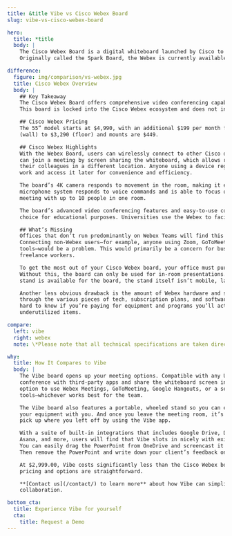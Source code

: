 ```yaml
---
title: &title Vibe vs Cisco Webex Board
slug: vibe-vs-cisco-webex-board

hero:
  title: *title
  body: |
    The Cisco Webex Board is a digital whiteboard launched by Cisco to meet the collaboration needs of businesses.
    Originally called the Spark Board, the Webex is currently available in 55”, 70”, and 85” screens.

difference:
  figure: img/comparison/vs-webex.jpg
  title: Cisco Webex Overview
  body: |
    ## Key Takeaway
    The Cisco Webex Board offers comprehensive video conferencing capabilities at a correspondingly high price point.
    This board is locked into the Cisco Webex ecosystem and does not integrate with other video conferencing software.

    ## Cisco Webex Pricing
    The 55” model starts at $4,990, with an additional $199 per month for cloud service. Stands range from $1,590
    (wall) to $3,290 (floor) and mounts are $449.

    ## Cisco Webex Highlights
    With the Webex Board, users can wirelessly connect to other Cisco devices using the Webex Teams app. Team members
    can join a meeting by screen sharing the whiteboard, which allows remote workers to annotate on the same canvas as
    their colleagues in a different location. Anyone using a device registered in the Cisco Webex cloud can save their
    work and access it later for convenience and efficiency.

    The board’s 4K camera responds to movement in the room, making it easy to open a video conference. The multi-point
    microphone system responds to voice commands and is able to focus on and amplify the speaker’s voice in a team
    meeting with up to 10 people in one room.

    The board’s advanced video conferencing features and easy-to-use collaborative tools make the Cisco Webex a good
    choice for educational purposes. Universities use the Webex to facilitate both in-classroom and online learning.

    ## What’s Missing
    Offices that don’t run predominantly on Webex Teams will find this subscription requirement to be a challenge.
    Connecting non-Webex users—for example, anyone using Zoom, GoToMeeting, or other popular online video conferencing
    tools—would be a problem. This would primarily be a concern for businesses with a large contingency of remote or
    freelance workers.

    To get the most out of your Cisco Webex board, your office must purchase monthly or yearly Webex subscriptions.
    Without this, the board can only be used for in-room presentations. It’s also worth noting that although a floor
    stand is available for the board, the stand itself isn’t mobile, largely confining the board to one location.

    Another less obvious drawback is the amount of Webex hardware and software combinations that exist. Sorting
    through the various pieces of tech, subscription plans, and software programs is a confusing process, and it’s
    hard to know if you’re paying for equipment and programs you’ll actually use or if you’ll be overpaying for
    underutilized items.

compare:
  left: vibe
  right: webex
  note: \*Please note that all technical specifications are taken directly from Cisco Webex.

why:
  title: How It Compares to Vibe
  body: |
    The Vibe board opens up your meeting options. Compatible with any USB webcam, Vibe allows teams to video
    conference with third-party apps and share the whiteboard screen in real-time. This gives remote teams the
    option to use Webex Meetings, GoToMeeting, Google Hangouts, or a selection of other video conferencing
    tools—whichever works best for the team.

    The Vibe board also features a portable, wheeled stand so you can easily move the meeting location and keep
    your equipment with you. And once you leave the meeting room, it’s easy to switch to your mobile device and
    pick up where you left off by using the Vibe app.

    With a suite of built-in integrations that includes Google Drive, Dropbox, OneDrive, Slack, Microsoft Teams,
    Asana, and more, users will find that Vibe slots in nicely with existing workflows. Need to present to clients?
    You can easily drag the PowerPoint from OneDrive and screencast it from your laptop or using an HDMI connection.
    Then remove the PowerPoint and write down your client’s feedback on Vibe’s infinite canvas.

    At $2,999.00, Vibe costs significantly less than the Cisco Webex board. There is no subscription fee and the
    pricing and options are straightforward. 

    **[Contact us](/contact/) to learn more** about how Vibe can simplify your workflow and amplify your team’s
    collaboration.

bottom_cta:
  title: Experience Vibe for yourself
  cta:
    title: Request a Demo
---
```

